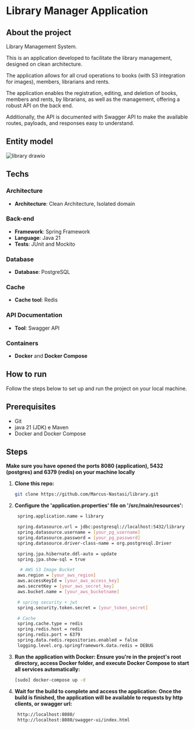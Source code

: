# Library Manager Application

## About the project

Library Management System.

This is an application developed to facilitate the library management, designed on clean architecture.

The application allows for all crud operations to books (with S3 integration for images), members, librarians and rents.

The application enables the registration, editing, and deletion of books, members and rents, by librarians, as well as the management, offering a robust API on the back end.

Additionally, the API is documented with Swagger API to make the available routes, payloads, and responses easy to understand.

## Entity model
![library drawio](https://github.com/user-attachments/assets/8aee0522-798b-49d9-bb71-9594cd3db7c1)

## Techs

### Architecture
- **Architecture**: Clean Architecture, Isolated domain

### Back-end
- **Framework**: Spring Framework
- **Language**: Java 21
- **Tests**: JUnit and Mockito

### Database
- **Database**: PostgreSQL

### Cache
- **Cache tool**: Redis

### API Documentation
- **Tool**: Swagger API

### Containers
- **Docker** and **Docker Compose**

## How to run

Follow the steps below to set up and run the project on your local machine.

## Prerequisites

- Git
- java 21 (JDK) e Maven
- Docker and Docker Compose

## Steps

**Make sure you have opened the ports 8080 (application), 5432 (postgres) and 6379 (redis) on your machine locally**

1. **Clone this repo:**
   ```bash
   git clone https://github.com/Marcus-Nastasi/library.git

2. **Configure the 'application.properties' file on '/src/main/resources':**
   ```bash
    spring.application.name = library

    spring.datasource.url = jdbc:postgresql://localhost:5432/library
    spring.datasource.username = [your_pg_username]
    spring.datasource.password = [your_pg_password]
    spring.datasource.driver-class-name = org.postgresql.Driver

    spring.jpa.hibernate.ddl-auto = update
    spring.jpa.show-sql = true

     # AWS S3 Image Bucket
    aws.region = [your_aws_region]
    aws.accessKeyId = [your_aws_access_key]
    aws.secretKey = [your_aws_secret_key]
    aws.bucket.name = [your_aws_bucketname]

    # spring security + jwt
    spring.security.token.secret = [your_token_secret]

    # Cache
    spring.cache.type = redis
    spring.redis.host = redis
    spring.redis.port = 6379
    spring.data.redis.repositories.enabled = false
    logging.level.org.springframework.data.redis = DEBUG


3. **Run the application with Docker: Ensure you're in the project's root directory, access Docker folder, and execute Docker Compose to start all services automatically:**
    ```bash
    [sudo] docker-compose up -d

4. **Wait for the build to complete and access the application: Once the build is finished, the application will be available to requests by http clients, or swagger url:**
   ```bash
    http://localhost:8080/
    http://localhost:8080/swagger-ui/index.html

